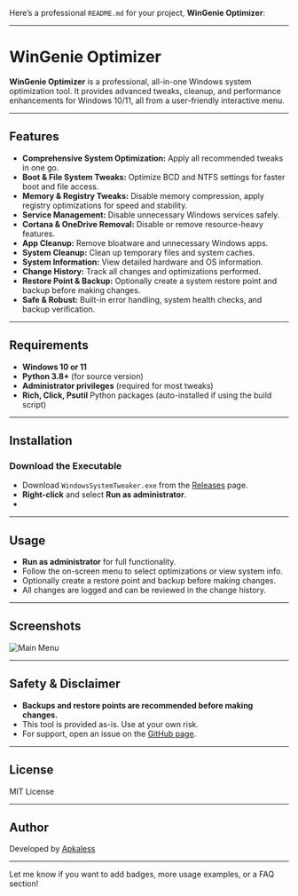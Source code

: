 Here’s a professional `README.md` for your project, **WinGenie Optimizer**:

---

# WinGenie Optimizer

**WinGenie Optimizer** is a professional, all-in-one Windows system optimization tool. It provides advanced tweaks, cleanup, and performance enhancements for Windows 10/11, all from a user-friendly interactive menu.

---

## Features

- **Comprehensive System Optimization:** Apply all recommended tweaks in one go.
- **Boot & File System Tweaks:** Optimize BCD and NTFS settings for faster boot and file access.
- **Memory & Registry Tweaks:** Disable memory compression, apply registry optimizations for speed and stability.
- **Service Management:** Disable unnecessary Windows services safely.
- **Cortana & OneDrive Removal:** Disable or remove resource-heavy features.
- **App Cleanup:** Remove bloatware and unnecessary Windows apps.
- **System Cleanup:** Clean up temporary files and system caches.
- **System Information:** View detailed hardware and OS information.
- **Change History:** Track all changes and optimizations performed.
- **Restore Point & Backup:** Optionally create a system restore point and backup before making changes.
- **Safe & Robust:** Built-in error handling, system health checks, and backup verification.

---

## Requirements

- **Windows 10 or 11**
- **Python 3.8+** (for source version)
- **Administrator privileges** (required for most tweaks)
- **Rich, Click, Psutil** Python packages (auto-installed if using the build script)

---

## Installation

### Download the Executable

- Download `WindowsSystemTweaker.exe` from the [Releases](#) page.
- **Right-click** and select **Run as administrator**.
- 
---

## Usage

- **Run as administrator** for full functionality.
- Follow the on-screen menu to select optimizations or view system info.
- Optionally create a restore point and backup before making changes.
- All changes are logged and can be reviewed in the change history.

---

## Screenshots

![Main Menu](screenshot.png)

---

## Safety & Disclaimer

- **Backups and restore points are recommended before making changes.**
- This tool is provided as-is. Use at your own risk.
- For support, open an issue on the [GitHub page](https://github.com/apkaless).

---

## License

MIT License

---

## Author

Developed by [Apkaless](https://github.com/apkaless)

---

Let me know if you want to add badges, more usage examples, or a FAQ section!
